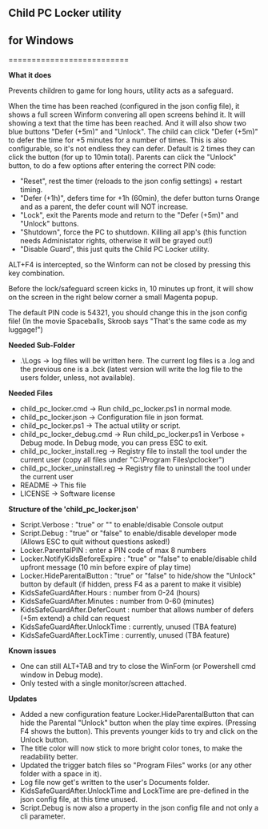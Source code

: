 

## Child PC Locker utility
##  for Windows
==========================

**What it does**

Prevents children to game for long hours, utility acts as a safeguard.

When the time has been reached (configured in the json config file), it shows a full screen Winform convering all open screens behind it.
It will showing a text that the time has been reached. And it will also show two blue buttons "Defer (+5m)" and "Unlock".
The child can click "Defer (+5m)" to defer the time for +5 minutes for a number of times.
This is also configurable, so it's not endless they can defer. Default is 2 times they can click the button (for up to 10min total).
Parents can click the "Unlock" button, to do a few options after entering the correct PIN code:
- "Reset", rest the timer (reloads to the json config settings) + restart timing.
- "Defer (+1h)", defers time for +1h (60min), the defer button turns Orange and as a parent, the defer count will NOT increase.
- "Lock", exit the Parents mode and return to the "Defer (+5m)" and "Unlock" buttons.
- "Shutdown", force the PC to shutdown. Killing all app's (this function needs Administator rights, otherwise it will be grayed out!)
- "Disable Guard", this just quits the Child PC Locker utility.

ALT+F4 is intercepted, so the Winform can not be closed by pressing this key combination.

Before the lock/safeguard screen kicks in, 10 minutes up front, it will show on the screen in the right below corner a small Magenta popup.

The default PIN code is 54321, you should change this in the json config file! (In the movie Spaceballs, Skroob says "That's the same code as my luggage!")


**Needed Sub-Folder**

- .\Logs							->	log files will be written here. The current log files is a .log and the previous one is a .bck (latest version will write the log file to  the users folder, unless, not available).


**Needed Files**

- child_pc_locker.cmd				->	Run child_pc_locker.ps1	in normal mode.
- child_pc_locker.json			->	Configuration file in json format.
- child_pc_locker.ps1				->	The actual utility or script.
- child_pc_locker_debug.cmd		->	Run child_pc_locker.ps1	in Verbose + Debug mode. In Debug mode, you can press ESC to exit.
- child_pc_locker_install.reg		->	Registry file to install the tool under the current user (copy all files under "C:\Program Files\pclocker\")
- child_pc_locker_uninstall.reg	->	Registry file to uninstall the tool under the current user
- README							->	This file
- LICENSE							->	Software license


**Structure of the 'child_pc_locker.json'**

- Script.Verbose                 : "true" or "" to enable/disable Console output
- Script.Debug                   : "true" or "false" to enable/disable developer mode (Allows ESC to quit without questions asked!)
- Locker.ParentalPIN             : enter a PIN code of max 8 numbers
- Locker.NotifyKidsBeforeExpire  : "true" or "false" to enable/disable child upfront message (10 min before expire of play time)
- Locker.HideParentalButton      : "true" or "false" to hide/show the "Unlock" button by default (if hidden, press F4 as a parent to make it visible)
- KidsSafeGuardAfter.Hours       : number from 0-24 (hours)
- KidsSafeGuardAfter.Minutes     : number from 0-60 (minutes)
- KidsSafeGuardAfter.DeferCount  : number that allows number of defers (+5m extend) a child can request
- KidsSafeGuardAfter.UnlockTime  : currently, unused (TBA feature)
- KidsSafeGuardAfter.LockTime    : currently, unused (TBA feature)


**Known issues**

- One can still ALT+TAB and try to close the WinForm (or Powershell cmd window in Debug mode).
- Only tested with a single monitor/screen attached.


**Updates**

- Added a new configuration feature Locker.HideParentalButton that can hide the Parental "Unlock" button when the play time expires. (Pressing F4 shows the button).
  This prevents younger kids to try and click on the Unlock button.
- The title color will now stick to more bright color tones, to make the readability better.
- Updated the trigger batch files so "Program Files" works (or any other folder with a space in it).
- Log file now get's written to the user's Documents folder.
- KidsSafeGuardAfter.UnlockTime and LockTime are pre-defined in the json config file, at this time unused.
- Script.Debug is now also a property in the json config file and not only a cli parameter.
